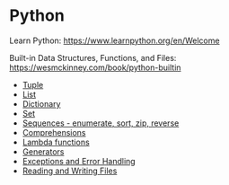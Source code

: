 # Python

Learn Python: https://www.learnpython.org/en/Welcome

Built-in Data Structures, Functions, and Files: https://wesmckinney.com/book/python-builtin

- [Tuple](https://wesmckinney.com/book/python-builtin#tuple)
- [List](https://wesmckinney.com/book/python-builtin#list)
- [Dictionary](https://wesmckinney.com/book/python-builtin#dict)
- [Set](https://wesmckinney.com/book/python-builtin#set)
- [Sequences - enumerate, sort, zip, reverse](https://wesmckinney.com/book/python-builtin#sequence_functions)
- [Comprehensions](https://wesmckinney.com/book/python-builtin#comprehensions)
- [Lambda functions](https://wesmckinney.com/book/python-builtin#functions_lambda)
- [Generators](https://wesmckinney.com/book/python-builtin#generators)
- [Exceptions and Error Handling](https://wesmckinney.com/book/python-builtin#control_exceptions)
- [Reading and Writing Files](https://wesmckinney.com/book/python-builtin#files_os)


